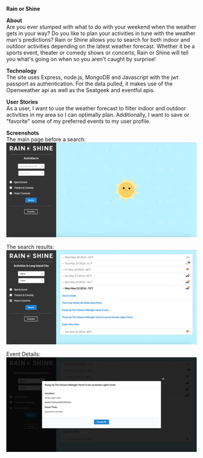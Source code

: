 **Rain or Shine**  
  
**About**  
Are you ever stumped with what to do with your weekend when the weather gets in your way?
Do you like to plan your activities in tune with the weather man's predictions?
Rain or Shine allows you to search for both indoor and outdoor activities depending
on the latest weather forecast. Whether it be a sports event, theater or comedy shows
or concerts, Rain or Shine will tell you what's going on when so you aren't
caught by surprise!
  
**Technology**  
The site uses Express, node.js, MongoDB and Javascript with the jwt passport as authentication.
For the data pulled, it makes use of the Openweather api as well as the Seatgeek and eventful apis.
  
**User Stories**  
As a user, I want to use the weather forecast to filter indoor and outdoor activities
in my area so I can optimally plan. Additionally, I want to save or "favorite"
some of my preferred events to my user profile.
  
**Screenshots**  
The main page before a search:  
![ScreenShot](client/public/images/homepage.png)  
  
The search results:  
![ScreenShot](client/public/images/events-loaded.png)

Event Details:  
![ScreenShot](client/public/images/event-details.png)

